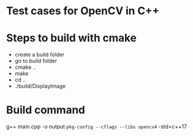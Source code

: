 
# Test cases for OpenCV in C++

Steps to build with cmake
=========================
* create a build folder
* go to build folder
* cmake ..
* make
* cd ..
* ./build/DisplayImage


Build command
=============
g++ main.cpp -o output `pkg-config --cflags --libs opencv4` -std=c++17
